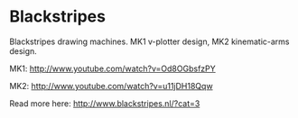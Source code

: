 Blackstripes
============

Blackstripes drawing machines. MK1 v-plotter design, MK2 kinematic-arms design.

MK1: http://www.youtube.com/watch?v=Od8OGbsfzPY

MK2: http://www.youtube.com/watch?v=u11jDH18Qqw

Read more here: http://www.blackstripes.nl/?cat=3

